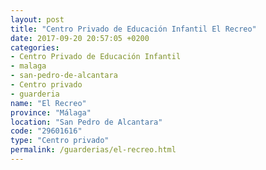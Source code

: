 ```yaml
---
layout: post
title: "Centro Privado de Educación Infantil El Recreo"
date: 2017-09-20 20:57:05 +0200
categories:
- Centro Privado de Educación Infantil
- malaga
- san-pedro-de-alcantara
- Centro privado
- guarderia
name: "El Recreo"
province: "Málaga"
location: "San Pedro de Alcantara"
code: "29601616"
type: "Centro privado"
permalink: /guarderias/el-recreo.html
---
```

